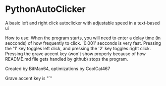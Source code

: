 # PythonAutoClicker
A basic left and right click autoclicker with adjustable speed in a text-based ui

How to use:
When the program starts, you will need to enter a delay time (in secconds) of how frequently to click.
'0.001' secconds is very fast.
Pressing the '1' key toggles left click, and pressing the '2' key toggles right click.
Pressing the grave accent key (won't show properly because of how README.md file gets handled by github) stops the program.

Created by BitMan64, optimizations by CoolCat467

Grave accent key is "`"
